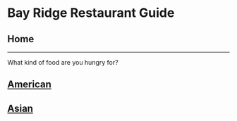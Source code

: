 # Bay Ridge Restaurant Guide
## Home
---
What kind of food are you hungry for?
## [American](american/american.md)
## [Asian](asian/asian)